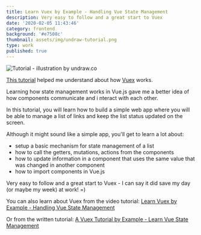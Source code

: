 ```yaml
---
title: Learn Vuex by Example - Handling Vue State Management
description: Very easy to follow and a great start to Vuex
date: '2020-02-05 11:43:46'
category: frontend
background: '#e7508c'
thumbnail: assets/img/undraw-tutorial.png
type: work
published: true
---
```

![Tutorial - illustration by undraw.co](assets/img/undraw-tutorial.png "Tutorial  - illustration by undraw.co")

[This tutorial](https://coursetro.com/posts/code/144/A-Vuex-Tutorial-by-Example---Learn-Vue-State-Management) helped me understand about how [Vuex](https://vuex.vuejs.org/) works.

Learning how state management works in Vue.js gave me a better idea of how components communicate and i nteract with each other.

In this tutorial, you will learn how to build a simple web app where you will be able to manage a list of links and keep the list status updated on the screen. 

Although it might sound like a simple app, you'll get to learn a lot about:

* setup a basic mechanism for state management of a list
* how to call the getters, mutations, actions from the components
* how to update information in a component that uses the same value that was changed in another component
* how to import components in Vue.js

Very easy to follow and a great start to Vuex - I can say it did save my day (or maybe my week) at work! =)

You can also learn about Vuex from the video tutorial: [Learn Vuex by Example - Handling Vue State Management](https://www.youtube.com/watch?v=ZSexhaiMKJE&t=2s)

Or from the written tutorial: [A Vuex Tutorial by Example - Learn Vue State Management](https://coursetro.com/posts/code/144/A-Vuex-Tutorial-by-Example---Learn-Vue-State-Management)
